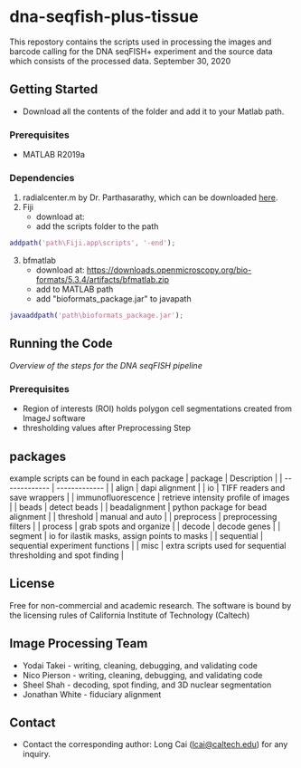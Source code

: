 # dna-seqfish-plus-tissue
This repostory contains the scripts used in processing the images and barcode calling for the DNA seqFISH+ experiment and the source data which consists of the processed data. 
September 30, 2020

## Getting Started
* Download all the contents of the folder and add it to your Matlab path.

### Prerequisites
* MATLAB R2019a

### Dependencies
1. radialcenter.m by Dr. Parthasarathy, which can be downloaded [here](https://pages.uoregon.edu/raghu/particle_tracking.html).
2. Fiji
	* download at:
	* add the scripts folder to the path
```Matlab
addpath('path\Fiji.app\scripts', '-end');
```
3. bfmatlab
	* download at: https://downloads.openmicroscopy.org/bio-formats/5.3.4/artifacts/bfmatlab.zip
	* add to MATLAB path
	* add "bioformats_package.jar" to javapath
```Matlab
javaaddpath('path\bioformats_package.jar');
```

## Running the Code
*Overview of the steps for the DNA seqFISH pipeline*
### Prerequisites
* Region of interests (ROI) holds polygon cell segmentations created from ImageJ software
* thresholding values after Preprocessing Step

## packages
example scripts can be found in each package
| package  | Description |
| ------------- | ------------- |
| align  | dapi alignment  |
| io  | TIFF readers and save wrappers  |
| immunofluorescence  | retrieve intensity profile of images  |
| beads | detect beads |
| beadalignment | python package for bead alignment |
| threshold  | manual and auto  |
| preprocess | preprocessing filters |
| process  | grab spots and organize  |
| decode  | decode genes  |
| segment | io for ilastik masks, assign points to masks  |
| sequential | sequential experiment functions |
| misc  | extra scripts used for sequential thresholding and spot finding |

## License
Free for non-commercial and academic research. The software is bound by the licensing rules of California Institute of Technology (Caltech)

## Image Processing Team
* Yodai Takei - writing, cleaning, debugging, and validating code
* Nico Pierson - writing, cleaning, debugging, and validating code
* Sheel Shah - decoding, spot finding, and 3D nuclear segmentation
* Jonathan White - fiduciary alignment


## Contact
* Contact the corresponding author: Long Cai (lcai@caltech.edu) for any inquiry.


